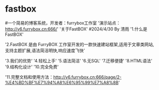 # fastbox
#一个简易的博客系统，开发者：furrybox工作室
'演示站点：http://v6.furrybox.cn:666/'
'关于FastBOX'
#2024/4/30 By 清雨
'1.什么是 FastBOX'

'2.FastBOX 是由 FurryBOX 工作室开发的一款快速建站框架,适用于文章类网站,支持主题扩展,语法简洁明快,响应速度飞快'

'3.我们的优势'
'4.轻松上手'
'5.语法简洁'
'6.无SQL'
'7.迁移便捷'
'8.HTML语法'
'9.结构化设计'
'10.完全免费'

'11.完整文档和使用方法：http://v6.furrybox.cn:666/page/2-%E4%BD%BF%E7%94%A8%E6%95%99%E7%A8%8B'
